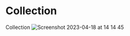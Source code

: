 # Collection
Collection
![Screenshot 2023-04-18 at 14 14 45](https://user-images.githubusercontent.com/64000769/232700593-bc171a17-fa88-4dbe-93d6-c589f76581b4.png)
